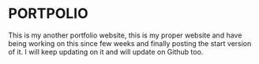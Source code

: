 # PORTPOLIO

This is my another portfolio website, this is my proper website and have being working on this since few weeks and finally posting the start version of it.
I will keep updating on it and will update on Github too.
